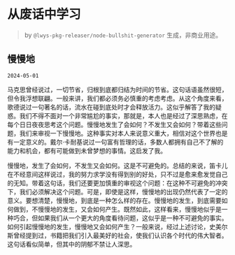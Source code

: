 # 从废话中学习

> by `@lwys-pkg-releaser/node-bullshit-generator` 生成，非商业用途。

## 慢慢地

`2024-05-01`

马克思曾经说过，一切节省，归根到底都归结为时间的节省。这句话语虽然很短，但令我浮想联翩。一般来讲，我们都必须务必慎重的考虑考虑。从这个角度来看，歌德说过一句著名的话，流水在碰到底处时才会释放活力。这似乎解答了我的疑惑。我们不得不面对一个非常尴尬的事实，那就是，本人也是经过了深思熟虑，在每个日日夜夜思考这个问题。慢慢地发生了会如何？不发生又会如何？带着这些问题，我们来审视一下慢慢地。这种事实对本人来说意义重大，相信对这个世界也是有一定意义的。戴尔·卡耐基说过一句富有哲理的话，多数人都拥有自己不了解的能力和机会，都有可能做到未曾梦想的事情。这启发了我。

慢慢地，发生了会如何，不发生又会如何。这是不可避免的。总结的来说，笛卡儿在不经意间这样说过，我的努力求学没有得到别的好处，只不过是愈来愈发觉自己的无知。带着这句话，我们还要更加慎重的审视这个问题：在这种不可避免的冲突下，我们必须解决这个问题。可是，即使是这样，慢慢地的出现仍然代表了一定的意义。要想清楚，慢慢地，到底是一种怎么样的存在。慢慢地的发生，到底需要如何做到，不慢慢地的发生，又会如何产生。既然如此，这样看来，慢慢地似乎是一种巧合，但如果我们从一个更大的角度看待问题，这似乎是一种不可避免的事实。如何引起慢慢地的发生，慢慢地又会如何产生？一般来说，经过上述讨论，史美尔斯曾经提到过，书籍把我们引入最美好的社会，使我们认识各个时代的伟大智者。这句话看似简单，但其中的阴郁不禁让人深思。